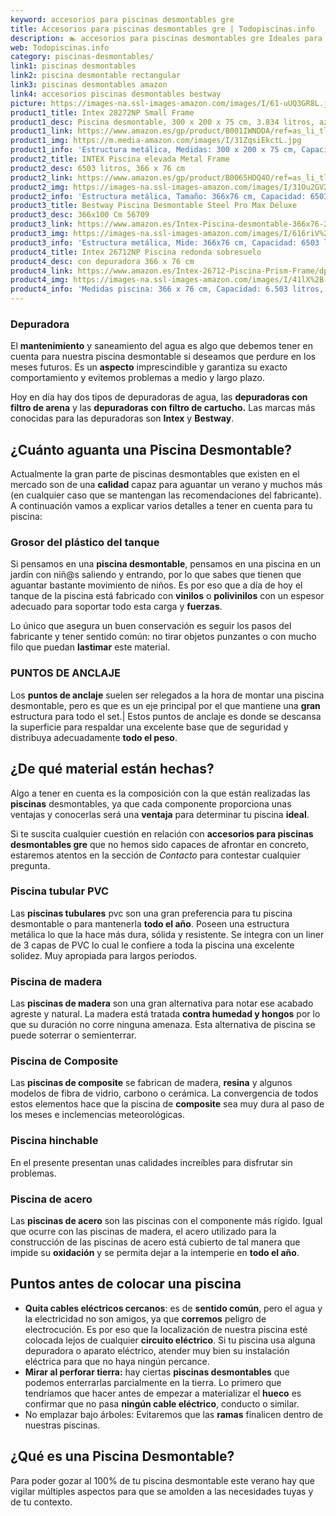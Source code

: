 ```yaml
---
keyword: accesorios para piscinas desmontables gre
title: Accesorios para piscinas desmontables gre | Todopiscinas.info
description: 🏊 accesorios para piscinas desmontables gre Ideales para este verano 2021. Aquí puedes comprar accesorios para piscinas desmontables gre y comparar con otras similares. No dejes escapar accesorios para piscinas desmontables gre a un precio realmente tentador.
web: Todopiscinas.info
category: piscinas-desmontables/
link1: piscinas desmontables
link2: piscina desmontable rectangular
link3: piscinas desmontables amazon
link4: accesorios piscinas desmontables bestway
picture: https://images-na.ssl-images-amazon.com/images/I/61-uUQ3GR8L.jpg
product1_title: Intex 28272NP Small Frame
product1_desc: Piscina desmontable, 300 x 200 x 75 cm, 3.834 litros, azul
product1_link: https://www.amazon.es/gp/product/B001IWNDDA/ref=as_li_tl?ie=UTF8&camp=3638&creative=24630&creativeASIN=B001IWNDDA&linkCode=as2&tag=todopiscinas0e-21&linkId=25b9d647487c889cb6ef56ed63f50ca1
product1_img: https://m.media-amazon.com/images/I/31ZqsiEkctL.jpg
product1_info: 'Estructura metálica, Medidas: 300 x 200 x 75 cm, Capacidad: 3.834 litros, Para 6 personas (+ 6 años), Fácil montaje, Forma rectangular'
product2_title: INTEX Piscina elevada Metal Frame
product2_desc: 6503 litros, 366 x 76 cm
product2_link: https://www.amazon.es/gp/product/B0065HDQ4O/ref=as_li_tl?ie=UTF8&camp=3638&creative=24630&creativeASIN=B0065HDQ4O&linkCode=as2&tag=todopiscinas0e-21&linkId=ed2430e3ba564d3527ee103df33ed7b3
product2_img: https://images-na.ssl-images-amazon.com/images/I/31Ou2GV2SAL.jpg
product2_info: 'Estructura metálica, Tamaño: 366x76 cm, Capacidad: 6503 litros, Forma circular, De 4 a 7 personas (+6 años)'
product3_title: Bestway Piscina Desmontable Steel Pro Max Deluxe
product3_desc: 366x100 Cm 56709
product3_link: https://www.amazon.es/Intex-Piscina-desmontable-366x76-28210NP/dp/B0065HDQ4O?__mk_es_ES=%C3%85M%C3%85%C5%BD%C3%95%C3%91&crid=25UQGV9HG2INI&dchild=1&keywords=piscinas+desmontables&qid=1615854176&sprefix=piscinas+dem%2Caps%2C201&sr=8-5&linkCode=ll1&tag=todopiscinas0e-21&linkId=34f200977c6cbaab1f3f4d9ac0e64755&language=es_ES&ref_=as_li_ss_tl
product3_img: https://images-na.ssl-images-amazon.com/images/I/616riV%2BiY3L.jpg
product3_info: 'Estructura metálica, Mide: 366x76 cm, Capacidad: 6503 litros, De 4 a 7 personas mayores de 6 años, Forma circular, Tecnología Super-Tough'
product4_title: Intex 26712NP Piscina redonda sobresuelo
product4_desc: con depuradora 366 x 76 cm
product4_link: https://www.amazon.es/Intex-26712-Piscina-Prism-Frame/dp/B07FB823GL?__mk_es_ES=%C3%85M%C3%85%C5%BD%C3%95%C3%91&dchild=1&keywords=piscinas+desmontables+con+depuradora&qid=1615936418&sr=8-5&linkCode=ll1&tag=todopiscinas0e-21&linkId=d98699de7830cd471766fa1daa36de34&language=es_ES&ref_=as_li_ss_tl
product4_img: https://images-na.ssl-images-amazon.com/images/I/41lX%2B-YpibL.jpg
product4_info: 'Medidas piscina: 366 x 76 cm, Capacidad: 6.503 litros, Incluye depuradora de cartucha A, Lona resistente triple capa'
---
```




### Depuradora

El **mantenimiento** y saneamiento del agua es algo que debemos tener en cuenta para nuestra piscina desmontable si deseamos que perdure en los meses futuros. Es un **aspecto** imprescindible y garantiza su exacto comportamiento y evitemos problemas a medio y largo plazo.

Hoy en día hay dos tipos de depuradoras de agua, las **depuradoras con filtro de arena** y  las **depuradoras** **con filtro de cartucho.** Las marcas más conocidas para las depuradoras son **Intex** y **Bestway**.


## ¿Cuánto aguanta una Piscina Desmontable?

Actualmente la gran parte de piscinas desmontables que existen en el mercado son de una **calidad** capaz para aguantar un verano y muchos más (en cualquier caso que se mantengan las recomendaciones del fabricante). A continuación vamos a explicar varios detalles a tener en cuenta para tu piscina:


### Grosor del plástico del tanque

Si pensamos en una **piscina desmontable**, pensamos en una piscina en un jardín con niñ@s saliendo y entrando, por lo que sabes que tienen que aguantar bastante movimiento de niños. Es por eso que a día de hoy el tanque de la piscina está fabricado con **vinilos** o **polivinilos** con un espesor adecuado para soportar todo esta carga y **fuerzas**.

Lo único que asegura un	 buen conservación es seguir los pasos del fabricante y tener sentido común: no tirar objetos punzantes o con mucho filo que puedan **lastimar** este material.


### PUNTOS DE ANCLAJE

Los **puntos de anclaje** suelen ser relegados a la hora de montar una piscina desmontable, pero  es que es un eje principal por el que mantiene una **gran** estructura para todo el set.| Estos puntos de anclaje es donde se descansa la superficie para respaldar una excelente base que de seguridad y distribuya adecuadamente **todo el peso**.


## ¿De qué material están hechas?

Algo a tener en cuenta es la composición con la que están realizadas las **piscinas** desmontables, ya que cada componente proporciona unas ventajas y conocerlas  será una **ventaja** para determinar tu piscina **ideal**.

Si te suscita cualquier cuestión en relación con **accesorios para piscinas desmontables gre** que no hemos sido capaces de afrontar en concreto, estaremos atentos en la sección de _Contacto_ para contestar cualquier pregunta.


### Piscina tubular PVC

Las **piscinas tubulares** pvc son una gran preferencia para tu piscina desmontable o para mantenerla **todo el año**. Poseen una estructura metálica lo que la hace más dura, sólida y resistente. Se integra con un liner de 3 capas de PVC lo cual le confiere a toda la piscina una excelente solidez. Muy apropiada para largos periodos.


### Piscina de madera

Las **piscinas de madera** son una gran alternativa para notar ese acabado agreste y natural. La madera está tratada **contra humedad y hongos** por lo que su duración no corre ninguna amenaza. Esta alternativa de piscina se puede soterrar o semienterrar.


### Piscina de Composite

Las **piscinas de composite** se fabrican de madera, **resina** y algunos modelos de fibra de vidrio, carbono o cerámica. La convergencia de todos estos elementos hace que la piscina de **composite** sea muy dura al paso de los meses e inclemencias meteorológicas.


### Piscina hinchable

 En el presente presentan unas calidades increíbles para disfrutar sin problemas.


### Piscina de acero

Las **piscinas de acero** son las piscinas con el componente más rígido. Igual que ocurre con las piscinas de madera, el acero utilizado para la construcción de las piscinas de acero está cubierto de tal manera que impide su **oxidación** y se permita dejar a la intemperie en **todo el año**.


## Puntos antes de colocar una piscina



*   **Quita cables eléctricos cercanos**: es de **sentido común**, pero el agua y la electricidad no son amigos, ya que **corremos** peligro de electrocución. Es por eso que la localización de nuestra piscina esté colocada lejos de cualquier **circuito eléctrico**. Si tu piscina usa alguna depuradora o aparato eléctrico, atender muy bien su instalación eléctrica para que no haya ningún percance.
*   **Mirar al perforar tierra:** hay ciertas **piscinas desmontables** que podemos enterrarlas parcialmente en la tierra. Lo primero  que tendríamos que hacer antes de empezar a materializar el **hueco** es confirmar que no pasa **ningún cable eléctrico**, conducto o similar.
*   No emplazar bajo árboles: Evitaremos que las **ramas** finalicen dentro de nuestras piscinas.

<external-banner></external-banner>

## ¿Qué es una Piscina Desmontable?



Para poder gozar al 100% de tu piscina desmontable este verano  hay que vigilar múltiples aspectos para que se amolden a las necesidades tuyas y de tu contexto.

<stats-list :link1=link1 :link2=link2 :link3=link3 :link4=link4 :category=category></stats-list>

<brand-panel :title=product1_title :desc=product1_desc :img=product1_img :link=product1_link></brand-panel>